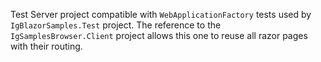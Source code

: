 ﻿Test Server project compatible with `WebApplicationFactory` tests used by `IgBlazorSamples.Test` project.
The reference to the `IgSamplesBrowser.Client` project allows this one to reuse all razor pages with their routing.